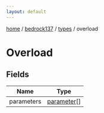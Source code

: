 ```yaml
---
layout: default
---
```


[home](/)  /  [bedrock137](/protocol/bedrock137)  /  [types](/protocol/bedrock137/types)  /  overload

# Overload

## Fields

Name | Type
---|---
parameters | [parameter](/protocol/bedrock137/types/parameter)[]
